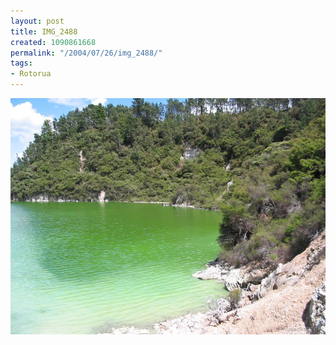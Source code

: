 ```yaml
---
layout: post
title: IMG_2488
created: 1090861668
permalink: "/2004/07/26/img_2488/"
tags:
- Rotorua
---
```


<img src="/image/images/img_2488-833.jpg"/>

